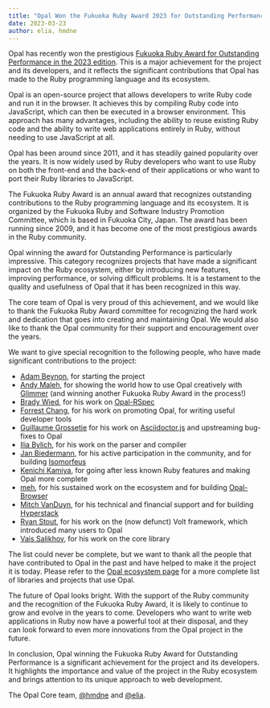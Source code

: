 ```yaml
---
title: "Opal Won the Fukuoka Ruby Award 2023 for Outstanding Performance"
date: 2023-03-23
author: elia, hmdne
---
```


Opal has recently won the prestigious [Fukuoka Ruby Award for Outstanding Performance in the 2023 edition](https://www.digitalfukuoka.jp/event_reports/23). This is a major achievement for the project and its developers, and it reflects the significant contributions that Opal has made to the Ruby programming language and its ecosystem.

Opal is an open-source project that allows developers to write Ruby code and run it in the browser. It achieves this by compiling Ruby code into JavaScript, which can then be executed in a browser environment. This approach has many advantages, including the ability to reuse existing Ruby code and the ability to write web applications entirely in Ruby, without needing to use JavaScript at all.

Opal has been around since 2011, and it has steadily gained popularity over the years. It is now widely used by Ruby developers who want to use Ruby on both the front-end and the back-end of their applications or who want to port their Ruby libraries to JavaScript.

The Fukuoka Ruby Award is an annual award that recognizes outstanding contributions to the Ruby programming language and its ecosystem. It is organized by the Fukuoka Ruby and Software Industry Promotion Committee, which is based in Fukuoka City, Japan. The award has been running since 2009, and it has become one of the most prestigious awards in the Ruby community.

Opal winning the award for Outstanding Performance is particularly impressive. This category recognizes projects that have made a significant impact on the Ruby ecosystem, either by introducing new features, improving performance, or solving difficult problems. It is a testament to the quality and usefulness of Opal that it has been recognized in this way.

The core team of Opal is very proud of this achievement, and we would like to thank the Fukuoka Ruby Award committee for recognizing the hard work and dedication that goes into creating and maintaining Opal. We would also like to thank the Opal community for their support and encouragement over the years.

We want to give special recognition to the following people, who have made significant contributions to the project:

- [Adam Beynon](https://github.com/adambeynon), for starting the project
- [Andy Maleh](https://github.com/andyobtiva), for showing the world how to use Opal creatively with [Glimmer](https://github.com/AndyObtiva/glimmer) (and winning another Fukuoka Ruby Award in the process!)
- [Brady Wied](https://github.com/wied03), for his work on [Opal-RSpec](https://github.com/opal/opal-rspec)
- [Forrest Chang](https://github.com/fkchang), for his work on promoting Opal, for writing useful developer tools
- [Guillaume Grossetie](https://github.com/ggrossetie) for his work on [Asciidoctor.js](https://github.com/asciidoctor/asciidoctor.js) and upstreaming bug-fixes to Opal
- [Ilia Bylich](https://github.com/iliabylich), for his work on the parser and compiler
- [Jan Biedermann](https://github.com/janbiedermann), for his active participation in the community, and for building [Isomorfeus](https://github.com/isomorfeus/isomorfeus-project/)
- [Kenichi Kamiya](https://github.com/kachick), for going after less known Ruby features and making Opal more complete
- [meh](https://github.com/meh), for his sustained work on the ecosystem and for building [Opal-Browser](https://github.com/opal/opal-browser/)
- [Mitch VanDuyn](https://github.com/catmando), for his technical and financial support and for building [Hyperstack](https://hyperstack.org/)
- [Ryan Stout](https://github.com/ryanstout), for his work on the (now defunct) Volt framework, which introduced many users to Opal
- [Vais Salikhov](https://github.com/vais), for his work on the core library

The list could never be complete, but we want to thank all the people that have contributed to Opal in the past and have helped to make it the project it is today. Please refer to the [Opal ecosystem page](https://opalrb.com/libraries/) for a more complete list of libraries and projects that use Opal.

The future of Opal looks bright. With the support of the Ruby community and the recognition of the Fukuoka Ruby Award, it is likely to continue to grow and evolve in the years to come. Developers who want to write web applications in Ruby now have a powerful tool at their disposal, and they can look forward to even more innovations from the Opal project in the future.

In conclusion, Opal winning the Fukuoka Ruby Award for Outstanding Performance is a significant achievement for the project and its developers. It highlights the importance and value of the project in the Ruby ecosystem and brings attention to its unique approach to web development.

The Opal Core team,
[@hmdne](https://github.com/hmdne) and [@elia](https://github.com/elia).
